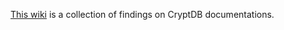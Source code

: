 [This wiki](https://github.com/agribu/cdb-wiki/wiki) is a collection of findings on CryptDB documentations.
